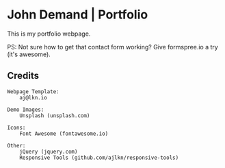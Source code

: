 # John Demand | Portfolio

This is my portfolio webpage.


PS: Not sure how to get that contact form working? Give formspree.io a try (it's awesome).


## Credits
	Webpage Template:
		aj@lkn.io

	Demo Images:
		Unsplash (unsplash.com)

	Icons:
		Font Awesome (fontawesome.io)

	Other:
		jQuery (jquery.com)
		Responsive Tools (github.com/ajlkn/responsive-tools)